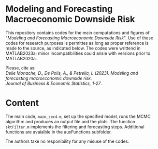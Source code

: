 # Modeling and Forecasting Macroeconomic Downside Risk

This repository contains codes for the main computations and figures of "_Modeling and Forecasting Macroeconomic Downside Risk_".
Use of these codes for research purposes is permittes as long as proper reference is made to the source, as indicated below.
The codes were writtend in MATLAB2023a; minor incompatibilities could arisie with versions prior to MATLAB2020a. 

Please, cite as:\
_Delle Monache, D., De Polis, A., & Petrella, I. (2023). Modeling and forecasting macroeconomic downside risk_.\
_Journal of Business & Economic Statistics, 1-27_.

# Content #
The main code, `main_sec4.m`, set up the specified model, runs the MCMC algorithm and produces an output file and the plots.
The function `sktFilter.m` implements the filtering and forecasting steps.
Additional functions are avaialble in the auxFunctions subfolder.

The authors take no responibility for any misuse of the codes.
